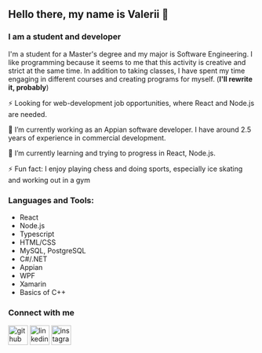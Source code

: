 ## Hello there, my name is Valerii 👋

### I am a student and developer

I'm a student for a Master's degree and my major is Software Engineering. I like programming because it seems to me that this activity is creative and strict at
the same time. In addition to taking classes, I have spent my time engaging in different courses and creating
programs for myself. (**I'll rewrite it, probably**) 

⚡ Looking for web-development job opportunities, where React and Node.js are needed.

🔭 I’m currently working as an Appian software developer. I have around 2.5 years of experience in commercial development. 

🌱 I’m currently learning and trying to progress in React, Node.js.

⚡ Fun fact: I enjoy playing chess and doing sports, especially ice skating and working out in a gym

### Languages and Tools:

- React
- Node.js
- Typescript
- HTML/CSS
- MySQL, PostgreSQL
- C#/.NET
- Appian
- WPF
- Xamarin
- Basics of C++

### Connect with me

[<img src='https://cdn.jsdelivr.net/npm/simple-icons@3.0.1/icons/github.svg' alt='github' height='40'>](https://github.com/catsbyy)  [<img src='https://cdn.jsdelivr.net/npm/simple-icons@3.0.1/icons/linkedin.svg' alt='linkedin' height='40'>](https://www.linkedin.com/in/https://www.linkedin.com/in/valerii-andrusenko-4969b4212//)  [<img src='https://cdn.jsdelivr.net/npm/simple-icons@3.0.1/icons/instagram.svg' alt='instagram' height='40'>](https://www.instagram.com/https://www.instagram.com/howyouddoing/)  

